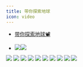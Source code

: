 ```yaml
---
title: 带你探索地球
icon: video
---
```


- [带你探索地球:film_projector:](https://www.bilibili.com/bangumi/play/ss45622?spm_id_from=333.337.0.0)
  
- <img src="/life_file/video/explore_earth/explore_earth01.jpeg"/><img src="/life_file/video/explore_earth/explore_earth02.jpeg"/>
<img src="/life_file/video/explore_earth/explore_earth03.jpeg"/>
<img src="/life_file/video/explore_earth/explore_earth04.jpeg"/>
<img src="/life_file/video/explore_earth/explore_earth05.jpeg"/>
<img src="/life_file/video/explore_earth/explore_earth06.jpeg"/>
<img src="/life_file/video/explore_earth/explore_earth08.jpeg"/>
<img src="/life_file/video/explore_earth/explore_earth09.jpeg"/>
<img src="/life_file/video/explore_earth/explore_earth07.jpeg"/>
<img src="/life_file/video/explore_earth/explore_earth11.jpeg"/>
<img src="/life_file/video/explore_earth/explore_earth12.jpeg"/>
<img src="/life_file/video/explore_earth/explore_earth10.jpeg"/>
